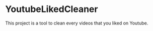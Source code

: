 # YoutubeLikedCleaner

This project is a tool to clean every videos that you liked on Youtube.

```js:code.js